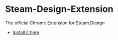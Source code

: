 # Steam-Design-Extension
The official Chrome Extension for Steam.Design

* [Install it here](https://chrome.google.com/webstore/detail/steamdesign-buttons/mjmabgdoainclinjecbkdancpamdiaih)

